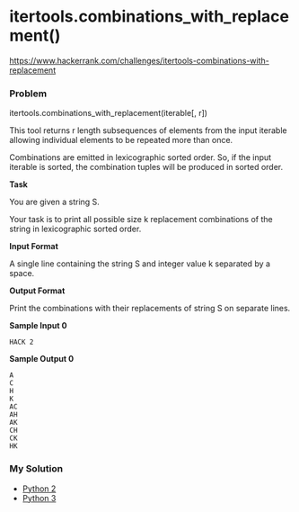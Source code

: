 # itertools.combinations_with_replacement()

https://www.hackerrank.com/challenges/itertools-combinations-with-replacement

### Problem

itertools.combinations_with_replacement(iterable[, r])     

This tool returns r length subsequences of elements from the input iterable allowing individual elements to be repeated more than once.  

Combinations are emitted in lexicographic sorted order. So, if the input iterable is sorted, the combination tuples will be produced in sorted order.

**Task** 

You are given a string S.   

Your task is to print all possible size k replacement combinations of the string in lexicographic sorted order.

**Input Format**

A single line containing the string S and integer value k separated by a space.

**Output Format**

Print the combinations with their replacements of string S on separate lines.

**Sample Input 0**

```
HACK 2
```

**Sample Output 0**

```
A
C
H
K
AC
AH
AK
CH
CK
HK
```

### My Solution

- [Python 2](python2.py)
- [Python 3](python3.py)